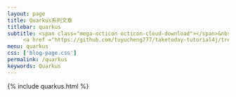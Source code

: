 ```yaml
---
layout: page
title: Quarkus系列文章
titlebar: quarkus
subtitle: <span class="mega-octicon octicon-cloud-download"></span>&nbsp;&nbsp;
     <a href ="https://github.com/tuyucheng777/taketoday-tutorial4j/tree/master/quarkus-modules">更多Quarkus精选教程，<font color="#EB9439">点我</font>查看！</a><br/>
menu: quarkus
css: ['blog-page.css']
permalink: /quarkus
keywords: Quarkus
---
```


{% include quarkus.html %}
